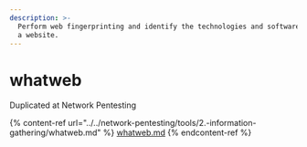 ```yaml
---
description: >-
  Perform web fingerprinting and identify the technologies and software used by
  a website.
---
```


# whatweb

Duplicated at Network Pentesting

{% content-ref url="../../network-pentesting/tools/2.-information-gathering/whatweb.md" %}
[whatweb.md](../../network-pentesting/tools/2.-information-gathering/whatweb.md)
{% endcontent-ref %}
